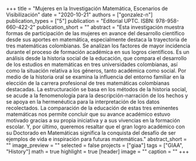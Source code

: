 +++
title = "Mujeres en la Investigación Matemática, Escenarios de Visibilización"
date = "2020-10-21"
authors = ["gonzalez-n"]
publication_types = ["5"]
publication = "Editorial UPTC. ISBN: 978-958-660-422-2"
publication_short = ""
abstract = "Esta investigación muestra formas de participación de las mujeres en avance del desarrollo científico desde sus aportes en matemática, especialmente destaca la trayectoria de tres matemáticas colombianas. Se analizan los factores de mayor incidencia durante el proceso de formación académica en sus logros científicos. Es un análisis desde la historia social de la educación, que compara el desarrollo de los estudios en matemáticas en tres universidades colombianas, así como la situación relativa a los géneros, tanto académica como social. Por medio de la historia oral se examina la influencia del entorno familiar en la elección de la carrera profesional de tres matemáticas colombianas destacadas. La estructuración se basa en los métodos de la historia social, se acude a la fenomenología para la descripción-narración de los hechos y se apoya en la hermenéutica para la interpretación de los datos recolectados. La comparación de la educación de estas tres eminentes matemáticas nos permite concluir que su avance académico estuvo motivado gracias a su propia iniciativa y a sus vivencias en la formación escolar. Y, por último, queremos resaltar que el gran logro académico con su Doctorado en Matemáticas significa la conquista del desafío de ser ejemplos de vida e inspiración para futuras matemáticas."
abstract_short = ""
image_preview = ""
selected = false
projects = ["giaa"]
tags = ["GIAA", "History"]
math = true
highlight = true
[header]
image = ""
caption = ""
+++
